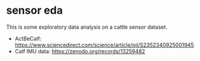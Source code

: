 # sensor eda

This is some exploratory data analysis on a cattle sensor dataset.

- ActBeCalf: https://www.sciencedirect.com/science/article/pii/S2352340925001945
- Calf IMU data: https://zenodo.org/records/13259482